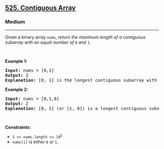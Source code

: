 <h2><a href="https://leetcode.com/problems/contiguous-array/">525. Contiguous Array</a></h2><h3>Medium</h3><hr><div style="user-select: auto;"><p style="user-select: auto;">Given a binary array <code style="user-select: auto;">nums</code>, return <em style="user-select: auto;">the maximum length of a contiguous subarray with an equal number of </em><code style="user-select: auto;">0</code><em style="user-select: auto;"> and </em><code style="user-select: auto;">1</code>.</p>

<p style="user-select: auto;">&nbsp;</p>
<p style="user-select: auto;"><strong style="user-select: auto;">Example 1:</strong></p>

<pre style="user-select: auto;"><strong style="user-select: auto;">Input:</strong> nums = [0,1]
<strong style="user-select: auto;">Output:</strong> 2
<strong style="user-select: auto;">Explanation:</strong> [0, 1] is the longest contiguous subarray with an equal number of 0 and 1.
</pre>

<p style="user-select: auto;"><strong style="user-select: auto;">Example 2:</strong></p>

<pre style="user-select: auto;"><strong style="user-select: auto;">Input:</strong> nums = [0,1,0]
<strong style="user-select: auto;">Output:</strong> 2
<strong style="user-select: auto;">Explanation:</strong> [0, 1] (or [1, 0]) is a longest contiguous subarray with equal number of 0 and 1.
</pre>

<p style="user-select: auto;">&nbsp;</p>
<p style="user-select: auto;"><strong style="user-select: auto;">Constraints:</strong></p>

<ul style="user-select: auto;">
	<li style="user-select: auto;"><code style="user-select: auto;">1 &lt;= nums.length &lt;= 10<sup style="user-select: auto;">5</sup></code></li>
	<li style="user-select: auto;"><code style="user-select: auto;">nums[i]</code> is either <code style="user-select: auto;">0</code> or <code style="user-select: auto;">1</code>.</li>
</ul>
</div>